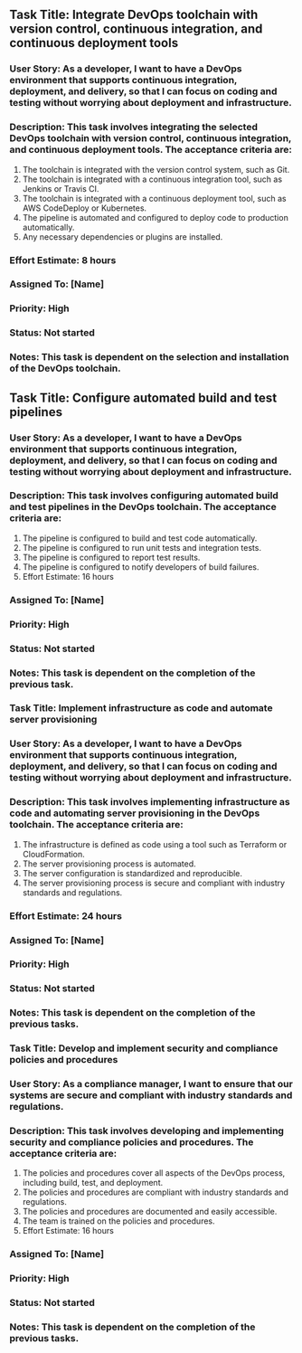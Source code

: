 ## Task Title: Integrate DevOps toolchain with version control, continuous integration, and continuous deployment tools

### User Story: As a developer, I want to have a DevOps environment that supports continuous integration, deployment, and delivery, so that I can focus on coding and testing without worrying about deployment and infrastructure.

### Description: This task involves integrating the selected DevOps toolchain with version control, continuous integration, and continuous deployment tools. The acceptance criteria are:

1. The toolchain is integrated with the version control system, such as Git.
2. The toolchain is integrated with a continuous integration tool, such as Jenkins or Travis CI.
3. The toolchain is integrated with a continuous deployment tool, such as AWS CodeDeploy or Kubernetes.
4. The pipeline is automated and configured to deploy code to production automatically.
5. Any necessary dependencies or plugins are installed.

### Effort Estimate: 8 hours

### Assigned To: [Name]

### Priority: High

### Status: Not started

### Notes: This task is dependent on the selection and installation of the DevOps toolchain.

## Task Title: Configure automated build and test pipelines

### User Story: As a developer, I want to have a DevOps environment that supports continuous integration, deployment, and delivery, so that I can focus on coding and testing without worrying about deployment and infrastructure.

### Description: This task involves configuring automated build and test pipelines in the DevOps toolchain. The acceptance criteria are:

1. The pipeline is configured to build and test code automatically.
2. The pipeline is configured to run unit tests and integration tests.
3. The pipeline is configured to report test results.
4. The pipeline is configured to notify developers of build failures.
5. Effort Estimate: 16 hours

### Assigned To: [Name]

### Priority: High

### Status: Not started

### Notes: This task is dependent on the completion of the previous task.

### Task Title: Implement infrastructure as code and automate server provisioning

### User Story: As a developer, I want to have a DevOps environment that supports continuous integration, deployment, and delivery, so that I can focus on coding and testing without worrying about deployment and infrastructure.

### Description: This task involves implementing infrastructure as code and automating server provisioning in the DevOps toolchain. The acceptance criteria are:

1. The infrastructure is defined as code using a tool such as Terraform or CloudFormation.
2. The server provisioning process is automated.
3. The server configuration is standardized and reproducible.
4. The server provisioning process is secure and compliant with industry standards and regulations.

### Effort Estimate: 24 hours

### Assigned To: [Name]

### Priority: High

### Status: Not started

### Notes: This task is dependent on the completion of the previous tasks.

### Task Title: Develop and implement security and compliance policies and procedures

### User Story: As a compliance manager, I want to ensure that our systems are secure and compliant with industry standards and regulations.

### Description: This task involves developing and implementing security and compliance policies and procedures. The acceptance criteria are:

1. The policies and procedures cover all aspects of the DevOps process, including build, test, and deployment.
2. The policies and procedures are compliant with industry standards and regulations.
3. The policies and procedures are documented and easily accessible.
4. The team is trained on the policies and procedures.
5. Effort Estimate: 16 hours

### Assigned To: [Name]

### Priority: High

### Status: Not started

### Notes: This task is dependent on the completion of the previous tasks.

